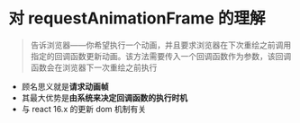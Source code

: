 # 对 requestAnimationFrame 的理解

> 告诉浏览器——你希望执行一个动画，并且要求浏览器在下次重绘之前调用指定的回调函数更新动画。该方法需要传入一个回调函数作为参数，该回调函数会在浏览器下一次重绘之前执行

- 顾名思义就是**请求动画帧**
- 其最大优势是**由系统来决定回调函数的执行时机**
- 与 react 16.x 的更新 dom 机制有关
